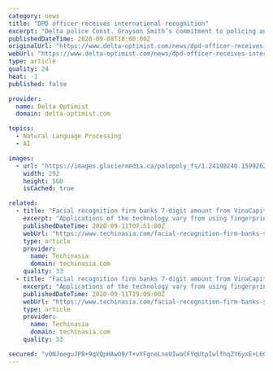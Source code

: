 ```yaml
---
category: news
title: "DPD officer receives international recognition"
excerpt: "Delta police Const. Grayson Smith’s commitment to policing and community involvement has resulted in the awarding of an international honour. Smith was recently selected as a Top 40 under 40 . . ."
publishedDateTime: 2020-09-08T18:00:00Z
originalUrl: "https://www.delta-optimist.com/news/dpd-officer-receives-international-recognition-1.24198238"
webUrl: "https://www.delta-optimist.com/news/dpd-officer-receives-international-recognition-1.24198238"
type: article
quality: 24
heat: -1
published: false

provider:
  name: Delta Optimist
  domain: delta-optimist.com

topics:
  - Natural Language Processing
  - AI

images:
  - url: "https://images.glaciermedia.ca/polopoly_fs/1.24198240.1599262253!/fileImage/httpImage/image.jpg_gen/derivatives/facebookogimage_292_560/grayson-smith.jpg"
    width: 292
    height: 560
    isCached: true

related:
  - title: "Facial recognition firm banks 7-digit amount from VinaCapital, InterVest"
    excerpt: "Applications of the technology vary from using fingerprint scanning technology to identify and authenticate customers to voice recognition for customer service calls. AD. Remove this ad space by subscribing. Support independent journalism. Based out of Ho ..."
    publishedDateTime: 2020-09-11T07:51:00Z
    webUrl: "https://www.techinasia.com/facial-recognition-firm-banks-sevendigit-amount-vinacapital-intervest?ref=recommender-656003"
    type: article
    provider:
      name: Techinasia
      domain: techinasia.com
    quality: 33
  - title: "Facial recognition firm banks 7-digit amount from VinaCapital, InterVest"
    excerpt: "Applications of the technology vary from using fingerprint scanning technology to identify and authenticate customers to voice recognition for customer service calls. AD. Remove this ad space by subscribing. Support independent journalism. Based out of Ho ..."
    publishedDateTime: 2020-09-11T19:09:00Z
    webUrl: "https://www.techinasia.com/facial-recognition-firm-banks-sevendigit-amount-vinacapital-intervest?ref=recommender-656287"
    type: article
    provider:
      name: Techinasia
      domain: techinasia.com
    quality: 33

secured: "vONJoeguJPB+9qVQpHAwO9/T+vYFgneLneUIwaCFYqUtpIwlfhqZY6yxE+L6C8vJclSZEjJoA2hHxu11icKSDmarBpuWW43SEaQa38Un3cnJbE+QDLyWWrlivUIy21kxumM8scNFo0pguEphjXv7+K/wqJIvYRNKCGmqJhWrOgf8JD174ZK1MiQVJkfLC1pyto7FvRupTI3l0u77ODjMqlWiwU/3NBlqV1hz8S/AHr3JAt2Gg13DyWYq+hINf0pIELdP8nVf7VFYejbo3lTvSA+YQSLuE+5uSWgGiH05/dVLPHwWCthix0Z8e+v6b/FkpMT7/oCqTsbtrpG8UIR1GNbEHIh5GWqz9Ol1fjKGrjU=;gkZkeIN3BA3MX9+n71zfKQ=="
---
```



